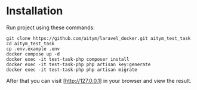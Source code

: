 # Installation

Run project using these commands:

```
git clone https://github.com/aitym/laravel_docker.git aitym_test_task
cd aitym_test_task
cp .env.example .env
docker compose up -d
docker exec -it test-task-php composer install
docker exec -it test-task-php php artisan key:generate
docker exec -it test-task-php php artisan migrate
```

After that you can visit [http://127.0.0.1] in your browser and view the result.
